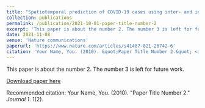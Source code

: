```yaml
---
title: "Spatiotemporal prediction of COVID-19 cases using inter- and intra-county proxies of human interactions"
collection: publications
permalink: /publication/2021-10-01-paper-title-number-2
excerpt: 'This paper is about the number 2. The number 3 is left for future work.'
date: 2021-11-08
venue: 'Nature communications'
paperurl: 'https://www.nature.com/articles/s41467-021-26742-6'
citation: 'Your Name, You. (2010). &quot;Paper Title Number 2.&quot; <i>Journal 1</i>. 1(2).'
---
```

This paper is about the number 2. The number 3 is left for future work.

[Download paper here](https://www.nature.com/articles/s41467-021-26742-6)

Recommended citation: Your Name, You. (2010). "Paper Title Number 2." <i>Journal 1</i>. 1(2).
